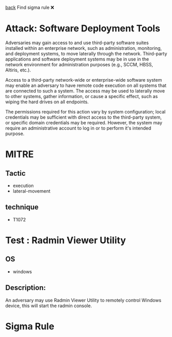 
[back](../index.md)
Find sigma rule :x: 

# Attack: Software Deployment Tools 

Adversaries may gain access to and use third-party software suites installed within an enterprise network, such as administration, monitoring, and deployment systems, to move laterally through the network. Third-party applications and software deployment systems may be in use in the network environment for administration purposes (e.g., SCCM, HBSS, Altiris, etc.).

Access to a third-party network-wide or enterprise-wide software system may enable an adversary to have remote code execution on all systems that are connected to such a system. The access may be used to laterally move to other systems, gather information, or cause a specific effect, such as wiping the hard drives on all endpoints.

The permissions required for this action vary by system configuration; local credentials may be sufficient with direct access to the third-party system, or specific domain credentials may be required. However, the system may require an administrative account to log in or to perform it's intended purpose.

# MITRE
## Tactic
  - execution
  - lateral-movement


## technique
  - T1072


# Test : Radmin Viewer Utility
## OS
  - windows


## Description:
An adversary may use Radmin Viewer Utility to remotely control Windows device, this will start the radmin console.


# Sigma Rule

